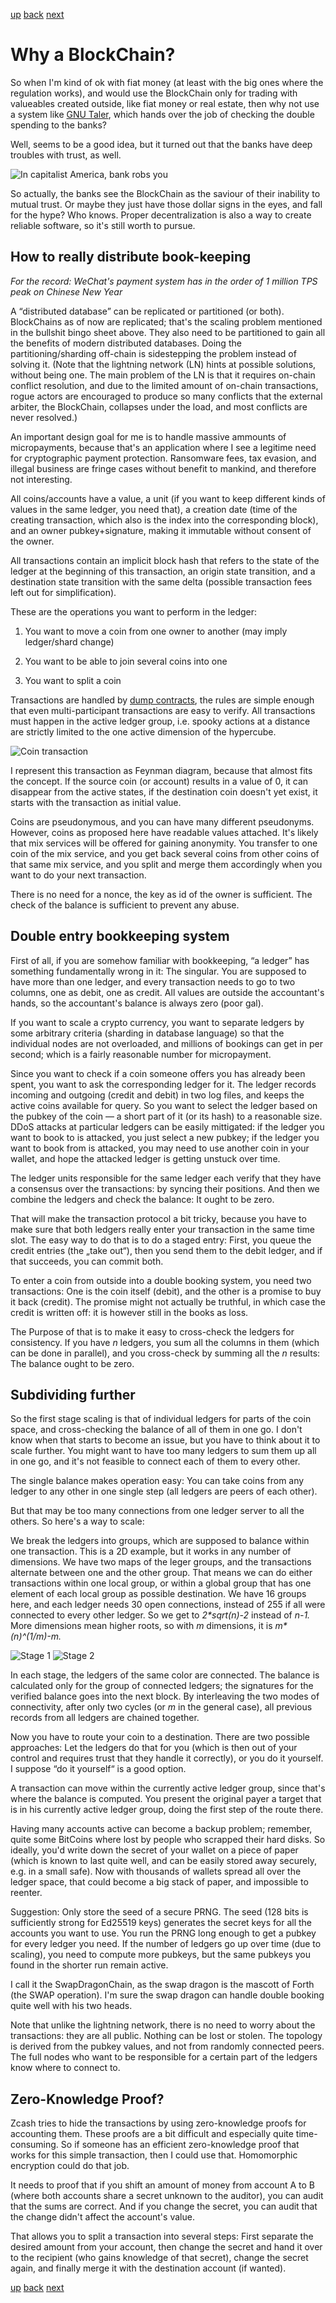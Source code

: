 [up](squid.md) [back](squid-speculation.md) [next](squid-mining.md)

# Why a BlockChain?

So when I'm kind of ok with fiat money (at least with the big ones where the
regulation works), and would use the BlockChain only for trading with
valueables created outside, like fiat money or real estate, then why not use a
system like [GNU Taler](https://taler.net/), which hands over the job of
checking the double spending to the banks?

Well, seems to be a good idea, but it turned out that the banks have
deep troubles with trust, as well.

![In capitalist America, bank robs you](https://pics.me.me/do-you-think-russians-have-in-capitalist-america-memes-in-27816895.png)

So actually, the banks see the BlockChain as the saviour of their
inability to mutual trust.  Or maybe they just have those dollar signs
in the eyes, and fall for the hype?  Who knows.  Proper
decentralization is also a way to create reliable software, so it's
still worth to pursue.

## How to really distribute book-keeping

_For the record: WeChat's payment system has in the order of 1 million TPS
peak on Chinese New Year_

A “distributed database” can be replicated or partitioned (or both).
BlockChains as of now are replicated; that's the scaling problem mentioned in
the bullshit bingo sheet above.  They also need to be partitioned to gain all
the benefits of modern distributed databases.  Doing the partitioning/sharding
off-chain is sidestepping the problem instead of solving it.  (Note that the
lightning network (LN) hints at possible solutions, without being one.  The
main problem of the LN is that it requires on-chain conflict resolution, and
due to the limited amount of on-chain transactions, rogue actors are
encouraged to produce so many conflicts that the external arbiter, the
BlockChain, collapses under the load, and most conflicts are never resolved.)

An important design goal for me is to handle massive ammounts of
micropayments, because that's an application where I see a legitime need for
cryptographic payment protection.  Ransomware fees, tax evasion, and illegal
business are fringe cases without benefit to mankind, and therefore not
interesting.

All coins/accounts have a value, a unit (if you want to keep different kinds
of values in the same ledger, you need that), a creation date (time of the
creating transaction, which also is the index into the corresponding block),
and an owner pubkey+signature, making it immutable without consent of the
owner.

All transactions contain an implicit block hash that refers to the
state of the ledger at the beginning of this transaction, an origin state
transition, and a destination state transition with the same delta
(possible transaction fees left out for simplification).

These are the operations you want to perform in the ledger:

  1. You want to move a coin from one owner to another (may imply
     ledger/shard change)

  2. You want to be able to join several coins into one

  3. You want to split a coin

Transactions are handled by [dump contracts](squid-contracts.md), the rules
are simple enough that even multi-participant transactions are easy to
verify.  All transactions must happen in the active ledger group, i.e. spooky
actions at a distance are strictly limited to the one active dimension of the
hypercube.

![Coin transaction](https://upload.wikimedia.org/wikipedia/commons/thumb/c/ca/Feynmandiagram.svg/220px-Feynmandiagram.svg.png)

I represent this transaction as Feynman diagram, because that almost fits the
concept.  If the source coin (or account) results in a value of 0, it can
disappear from the active states, if the destination coin doesn't yet exist,
it starts with the transaction as initial value.

Coins are pseudonymous, and you can have many different pseudonyms.  However,
coins as proposed here have readable values attached.  It's likely that mix
services will be offered for gaining anonymity.  You transfer to one coin of
the mix service, and you get back several coins from other coins of that same
mix service, and you split and merge them accordingly when you want to do your
next transaction.

There is no need for a nonce, the key as id of the owner is
sufficient.  The check of the balance is sufficient to prevent any
abuse.

## Double entry bookkeeping system

First of all, if you are somehow familiar with bookkeeping, “a ledger”
has something fundamentally wrong in it: The singular.  You are
supposed to have more than one ledger, and every transaction needs to
go to two columns, one as debit, one as credit.  All values are outside the
accountant's hands, so the accountant's balance is always zero (poor gal).

If you want to scale a crypto currency, you want to separate ledgers by some
arbitrary criteria (sharding in database language) so that the individual
nodes are not overloaded, and millions of bookings can get in per second;
which is a fairly reasonable number for micropayment.

Since you want to check if a coin someone offers you has already been
spent, you want to ask the corresponding ledger for it.  The ledger
records incoming and outgoing (credit and debit) in two log files, and
keeps the active coins available for query.  So you want to select the
ledger based on the pubkey of the coin — a short part of it (or its
hash) to a reasonable size.  DDoS attacks at particular ledgers can be
easily mittigated: if the ledger you want to book to is attacked, you
just select a new pubkey; if the ledger you want to book from is
attacked, you may need to use another coin in your wallet, and hope
the attacked ledger is getting unstuck over time.

The ledger units responsible for the same ledger each verify that they
have a consensus over the transactions: by syncing their positions.
And then we combine the ledgers and check the balance: It ought to be
zero.

That will make the transaction protocol a bit tricky, because you have
to make sure that both ledgers really enter your transaction in the
same time slot.  The easy way to do that is to do a staged entry:
First, you queue the credit entries (the „take out“), then you send
them to the debit ledger, and if that succeeds, you can commit both.

To enter a coin from outside into a double booking system, you need two
transactions: One is the coin itself (debit), and the other is a promise to
buy it back (credit).  The promise might not actually be truthful, in which
case the credit is written off: it is however still in the books as loss.

The Purpose of that is to make it easy to cross-check the ledgers for
consistency.  If you have _n_ ledgers, you sum all the columns in them
(which can be done in parallel), and you cross-check by summing all
the _n_ results: The balance ought to be zero.

## Subdividing further

So the first stage scaling is that of individual ledgers for parts of the coin
space, and cross-checking the balance of all of them in one go.  I don't know
when that starts to become an issue, but you have to think about it to scale
further.  You might want to have too many ledgers to sum them up all in one
go, and it's not feasible to connect each of them to every other.

The single balance makes operation easy: You can take coins from any ledger to
any other in one single step (all ledgers are peers of each other).

But that may be too many connections from one ledger server to all the
others.  So here's a way to scale:

We break the ledgers into groups, which are supposed to balance within
one transaction.  This is a 2D example, but it works in any number of
dimensions.  We have two maps of the leger groups, and the
transactions alternate between one and the other group.  That means we
can do either transactions within one local group, or within a global
group that has one element of each local group as possible
destination.  We have 16 groups here, and each ledger needs 30 open
connections, instead of 255 if all were connected to every other
ledger.  So we get to _2\*sqrt(n)-2_ instead of _n-1._  More dimensions
mean higher roots, so with _m_ dimensions, it is _m\*(n)^(1/m)-m._

![Stage 1](../doc/ledger-stage1.svg)
![Stage 2](../doc/ledger-stage2.svg)

In each stage, the ledgers of the same color are connected.  The
balance is calculated only for the group of connected ledgers; the
signatures for the verified balance goes into the next block.  By
interleaving the two modes of connectivity, after only two cycles (or
_m_ in the general case), all previous records from all ledgers are
chained together.

Now you have to route your coin to a destination.  There are two possible
approaches: Let the ledgers do that for you (which is then out of your control
and requires trust that they handle it correctly), or you do it yourself.  I
suppose “do it yourself“ is a good option.

A transaction can move within the currently active ledger group, since that's
where the balance is computed.  You present the original payer a target that
is in his currently active ledger group, doing the first step of the route
there.

Having many accounts active can become a backup problem; remember, quite some
BitCoins where lost by people who scrapped their hard disks.  So ideally,
you'd write down the secret of your wallet on a piece of paper (which is known
to last quite well, and can be easily stored away securely, e.g. in a small
safe).  Now with thousands of wallets spread all over the ledger space, that
could become a big stack of paper, and impossible to reenter.

Suggestion: Only store the seed of a secure PRNG.  The seed (128 bits is
sufficiently strong for Ed25519 keys) generates the secret keys for all the
accounts you want to use.  You run the PRNG long enough to get a pubkey for
every ledger you need.  If the number of ledgers go up over time (due to
scaling), you need to compute more pubkeys, but the same pubkeys you found in
the shorter run remain active.

I call it the SwapDragonChain, as the swap dragon is the mascott of
Forth (the SWAP operation).  I'm sure the swap dragon can handle
double booking quite well with his two heads.

Note that unlike the lightning network, there is no need to worry about the
transactions: they are all public.  Nothing can be lost or stolen.  The
topology is derived from the pubkey values, and not from randomly connected
peers.  The full nodes who want to be responsible for a certain part of the
ledgers know where to connect to.

## Zero-Knowledge Proof?

Zcash tries to hide the transactions by using zero-knowledge proofs
for accounting them.  These proofs are a bit difficult and especially
quite time-consuming.  So if someone has an efficient zero-knowledge
proof that works for this simple transaction, then I could use that.
Homomorphic encryption could do that job.

It needs to proof that if you shift an amount of money from account A
to B (where both accounts share a secret unknown to the auditor), you
can audit that the sums are correct.  And if you change the secret,
you can audit that the change didn't affect the account's value.

That allows you to split a transaction into several steps: First
separate the desired amount from your account, then change the secret
and hand it over to the recipient (who gains knowledge of that secret),
change the secret again, and finally merge it with the destination
account (if wanted).

[up](squid.md) [back](squid-speculation.md) [next](squid-mining.md)
